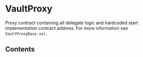 # VaultProxy

Proxy contract containing all delegate logic and hardcoded start implementation contract address.
For more information see `VaultProxyBase.sol`.

## Contents
<!-- START doctoc -->
<!-- END doctoc -->



